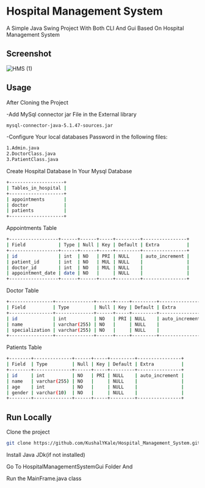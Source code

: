 
# Hospital Management System

A Simple Java Swing Project With Both CLI And Gui Based On Hospital Management System




## Screenshot

![HMS (1)](https://github.com/user-attachments/assets/be1f3899-be45-4133-87bf-82f8b03df37f)

## Usage

After Cloning the Project 

-Add MySql connector jar File in the External library 
```bash
mysql-connector-java-5.1.47-sources.jar
```
-Configure Your local databases Password in the following files:

```bash
1.Admin.java
2.DoctorClass.java
3.PatientClass.java
```  
Create Hospital Database In Your Mysql Database
```bash
+--------------------+
| Tables_in_hospital |
+--------------------+
| appointments       |
| doctor             |
| patients           |
+--------------------+
```
Appointments Table
```bash
+------------------+------+------+-----+---------+----------------+
| Field            | Type | Null | Key | Default | Extra          |
+------------------+------+------+-----+---------+----------------+
| id               | int  | NO   | PRI | NULL    | auto_increment |
| patient_id       | int  | NO   | MUL | NULL    |                |
| doctor_id        | int  | NO   | MUL | NULL    |                |
| appointment_date | date | NO   |     | NULL    |                |
+------------------+------+------+-----+---------+----------------+
```
Doctor Table
```bash
+----------------+--------------+------+-----+---------+----------------+
| Field          | Type         | Null | Key | Default | Extra          |
+----------------+--------------+------+-----+---------+----------------+
| id             | int          | NO   | PRI | NULL    | auto_increment |
| name           | varchar(255) | NO   |     | NULL    |                |
| specialization | varchar(255) | NO   |     | NULL    |                |
+----------------+--------------+------+-----+---------+----------------+
```
Patients Table
```bash
+--------+--------------+------+-----+---------+----------------+
| Field  | Type         | Null | Key | Default | Extra          |
+--------+--------------+------+-----+---------+----------------+
| id     | int          | NO   | PRI | NULL    | auto_increment |
| name   | varchar(255) | NO   |     | NULL    |                |
| age    | int          | NO   |     | NULL    |                |
| gender | varchar(10)  | NO   |     | NULL    |                |
+--------+--------------+------+-----+---------+----------------+
```


## Run Locally

Clone the project

```bash
git clone https://github.com/KushalYKale/Hospital_Management_System.git
```
Install Java JDk(if not installed)

Go To HospitalManagementSystemGui Folder And 
                 
Run the MainFrame.java class 


